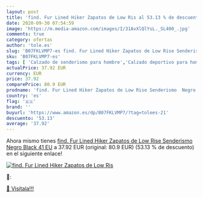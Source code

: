 ```yaml
---
layout: post
title: 'find. Fur Lined Hiker Zapatos de Low Ris al 53.13 % de descuento'
date: 2020-09-30 07:54:59
image: 'https://m.media-amazon.com/images/I/31AvXlQlYsL._SL400_.jpg'
comments: true
category: ofertas
author: 'tole.es'
slug: 'B07FKLVMP7-es find. Fur Lined Hiker Zapatos de Low Rise Senderismo Negro...'
sku: 'B07FKLVMP7-es'
tags: [ 'Calzado de senderismo para hombre','Calzado deportivo para hombre','Chanclas y sandalias de piscina para hombre','Zapatillas de senderismo para hombre','Zapatillas y calzado deportivo para hombre','Zapatos','Zapatos para hombre','Zapatos y complementos','zapatos', ]
actualPrice: 37.92 EUR
currency: EUR
price: 37.92
comparePrice: 80.9 EUR
prodname: 'find. Fur Lined Hiker Zapatos de Low Rise Senderismo  Negro Black  41 EU'
country: 'es'
flag: '🇪🇸'
brand: ''
buyurl: 'https://www.amazon.es/dp/B07FKLVMP7/?tag=tolees-21'
descuento: '53.13'
average: '37.92'
---
```


Ahora mismo tienes [find. Fur Lined Hiker Zapatos de Low Rise Senderismo  Negro Black  41 EU](https://www.amazon.es/dp/B07FKLVMP7/?tag=tolees-21) a 37.92 EUR (original: 80.9 EUR) (53.13 %  de descuento) en el siguiente enlace!

[![find. Fur Lined Hiker Zapatos de Low Ris](https://m.media-amazon.com/images/I/31AvXlQlYsL._SL400_.jpg)](https://www.amazon.es/dp/B07FKLVMP7/?tag=tolees-21)

🔎:


[🛒 Visítala!!!](https://www.amazon.es/dp/B07FKLVMP7/?tag=tolees-21)
